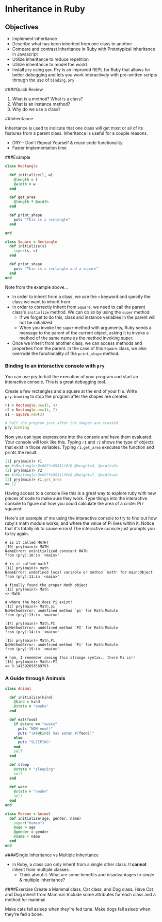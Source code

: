 # Inheritance in Ruby

## Objectives

* Implement inheritance
* Describe what has been inherited from one class to another
* Compare and contrast inheritance in Ruby with Prototypical inheritance in Javascript
* Utilize inheritance to reduce repetition
* Utilize inheritance to model the world
* Install `pry` using `gem`. Pry is an improved REPL for Ruby that allows for better debugging and lets you work interactively with pre-written scripts through the use of `binding.pry`

####Quick Review
1. What is a method? What is a class?
2. What is an instance method?
3. Why do we use a class?

##Inheritance

Inheritance is used to indicate that one class will get most or all of its features from a parent class. Inheritance is useful for a couple reasons.

* DRY - Don't Repeat Yourself & reuse code functionality
* Faster implementation time

###Example

```ruby
class Rectangle

  def initialize(l, w)
    @length = l
    @width = w
  end

  def get_area
    @length * @width
  end

  def print_shape
    puts "This is a rectangle"
  end

end

class Square < Rectangle
  def initialize(s)
    super(s, s)
  end

  def print_shape
    puts "This is a rectangle and a square"
  end
end
```

Note from the example above...

* In order to inherit from a class, we use the `<` keyword and specify the class we want to inherit from
* In order to correctly inherit from `Square`, we need to call the parent class's `initialize` method. We can do so by using the `super` method.
  * If we forget to do this, class and instance variables in the parent will not be initialized
  * When you invoke the `super` method with arguments, Ruby sends a message to the parent of the current object, asking it to invoke a method of the same name as the method invoking super.
* Once we inherit from another class, we can access methods and properties from the parent. In the case of this `Square` class, we also overrode the functionality of the `print_shape` method.

### Binding to an interactive console with `pry`

You can use pry to halt the execution of your program and start an interactive console. This is a great debugging tool.

Create a few rectangles and a square at the end of your file. Write `pry.binding` to stop the program after the shapes
are created.

```ruby
r1 = Rectangle.new(3, 4)
r2 = Rectangle.new(4, 7)
s1 = Square.new(3)

# halt the program just after the shapes are created
pry.binding
```

Now you can type expressions into the console and have them evaluated. Your console will look like this. Typing `r1` and `r2`
shows the type of objects that exist in those variables. Typing `r1.get_area` executes the function and prints the
result.

```ruby
[1] pry(main)> r1
=> #<Rectangle:0x007fe85311f6f0 @height=4, @width=3>
[2] pry(main)> r2
=> #<Rectangle:0x007fe85311f6c8 @height=7, @width=4>
[3] pry(main)> r1.get_area
=> 12
```
Having access to a console like this is a great way to explore ruby with new pieces of code to make sure they work.
Type things into the interactive console to figure out how you could calculate the area of a circle: Pi r squared.

Here's an example of me using the interactive console to try to find out how ruby's math module works, and where the
value of Pi lives within it. Notice that it's totally ok to cause errors! The interactive console just prompts you
to try again.

```
# is it called MATH?
[10] pry(main)> MATH
NameError: uninitialized constant MATH
from (pry):10:in `<main>'

# is it called math?
[11] pry(main)> math
NameError: undefined local variable or method `math' for main:Object
from (pry):11:in `<main>'

# finally found the proper Math object
[12] pry(main)> Math
=> Math

# where the heck does Pi exist?
[13] pry(main)> Math.pi
NoMethodError: undefined method `pi' for Math:Module
from (pry):13:in `<main>'

[14] pry(main)> Math.PI
NoMethodError: undefined method `PI' for Math:Module
from (pry):14:in `<main>'

[15] pry(main)> Math.Pi
NoMethodError: undefined method `Pi' for Math:Module
from (pry):15:in `<main>'

# hmm, I remember seeing this strange syntax.. there Pi is!!
[16] pry(main)> Math::PI
=> 3.141592653589793
```


### A Guide through Animals

```ruby
class Animal

  def initialize(kind)
    @kind = kind
    @state = "awake"
  end

  def eat(food)
    if @state == "awake"
      puts "NOM-nom!!"
      puts "(#{@kind} has eaten #{food})"
    else
      puts "SLEEPING"
    end
    self
  end

  def sleep
    @state = "sleeping"
    self
  end

  def wake
    @state = "awake"
    self
  end
end

class Person < Animal
  def initialize(age, gender, name)
    super("Human")
    @age = age
    @gender = gender
    @name = name
  end
end
```

####Single Inheritance vs Multiple Inheritance
* In Ruby, a class can only inherit from a single other class. It **cannot** inherit from multiple classes.
  * Think about it. What are some benefits and disadvantages to single & multiple inheritance?

####Exercise
Create a Mammal class, Cat class, and Dog class. Have Cat and Dog inherit from Mammal. Include some attributes for each class and a method for mammal.

Make cats fall asleep when they're fed tuna. Make dogs fall asleep when they're fed a bone.
